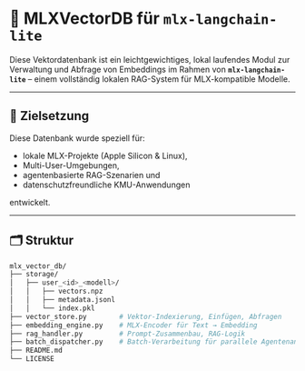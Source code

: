 # 🧠 MLXVectorDB für `mlx-langchain-lite`

Diese Vektordatenbank ist ein leichtgewichtiges, lokal laufendes Modul zur Verwaltung und Abfrage von Embeddings im Rahmen von **`mlx-langchain-lite`** – einem vollständig lokalen RAG-System für MLX-kompatible Modelle.

---

## 🧭 Zielsetzung

Diese Datenbank wurde speziell für:
- lokale MLX-Projekte (Apple Silicon & Linux),
- Multi-User-Umgebungen,
- agentenbasierte RAG-Szenarien und
- datenschutzfreundliche KMU-Anwendungen

entwickelt.

---

## 🗂️ Struktur

```bash
mlx_vector_db/
├── storage/
│   ├── user_<id>_<modell>/
│   │   ├── vectors.npz
│   │   ├── metadata.jsonl
│   │   └── index.pkl
├── vector_store.py        # Vektor-Indexierung, Einfügen, Abfragen
├── embedding_engine.py    # MLX-Encoder für Text → Embedding
├── rag_handler.py         # Prompt-Zusammenbau, RAG-Logik
├── batch_dispatcher.py    # Batch-Verarbeitung für parallele Agentenanfragen
├── README.md
└── LICENSE
